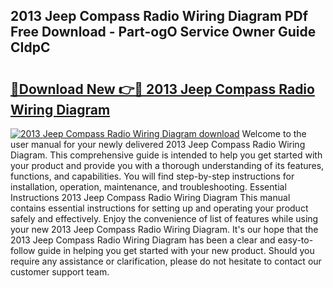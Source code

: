 ## 2013 Jeep Compass Radio Wiring Diagram PDf Free Download - Part-ogO Service Owner Guide CIdpC

# <h2><a href="http://dflmids.blite.top/?on=2013+Jeep+Compass+Radio+Wiring+Diagram">🔗Download New 👉🔴 2013 Jeep Compass Radio Wiring Diagram</a></h2>

[![2013 Jeep Compass Radio Wiring Diagram download](https://i.imgur.com/lujVjoI.png)](http://dflmids.blite.top/?on=2013+Jeep+Compass+Radio+Wiring+Diagram)
Welcome to the user manual for your newly delivered 2013 Jeep Compass Radio Wiring Diagram. This comprehensive guide is intended to help you get started with your product and provide you with a thorough understanding of its features, functions, and capabilities. You will find step-by-step instructions for installation, operation, maintenance, and troubleshooting. Essential Instructions 2013 Jeep Compass Radio Wiring Diagram This manual contains essential instructions for setting up and operating your product safely and effectively. Enjoy the convenience of list of features while using your new 2013 Jeep Compass Radio Wiring Diagram. It's our hope that the 2013 Jeep Compass Radio Wiring Diagram has been a clear and easy-to-follow guide in helping you get started with your new product. Should you require any assistance or clarification, please do not hesitate to contact our customer support team.
